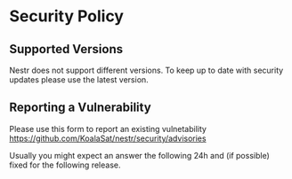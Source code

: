 # Security Policy
## Supported Versions

Nestr does not support different versions. To keep up to date with security updates please use the latest version.

## Reporting a Vulnerability

Please use this form to report an existing vulnetability https://github.com/KoalaSat/nestr/security/advisories

Usually you might expect an answer the following 24h and (if possible) fixed for the following release.

